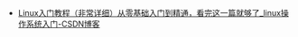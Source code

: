 - [Linux入门教程（非常详细）从零基础入门到精通，看完这一篇就够了_linux操作系统入门-CSDN博客](https://blog.csdn.net/bigbangbangbang1/article/details/131575669)